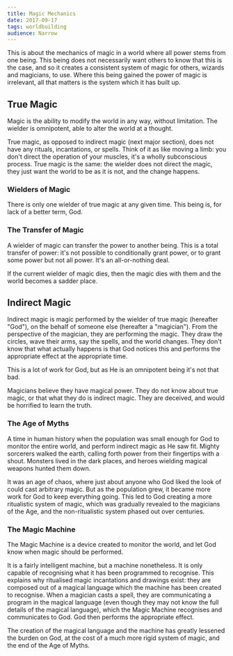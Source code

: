 ```yaml
---
title: Magic Mechanics
date: 2017-09-17
tags: worldbuilding
audience: Narrow
---
```


This is about the mechanics of magic in a world where all power stems
from one being.  This being does not necessarily want others to know
that this is the case, and so it creates a consistent system of magic
for others, wizards and magicians, to use.  Where this being gained
the power of magic is irrelevant, all that matters is the system which
it has built up.


True Magic
----------

Magic is the ability to modify the world in any way, without
limitation.  The wielder is omnipotent, able to alter the world at a
thought.

True magic, as opposed to indirect magic (next major section), does
not have any rituals, incantations, or spells.  Think of it as like
moving a limb: you don't direct the operation of your muscles, it's a
wholly subconscious process.  True magic is the same: the wielder does
not direct the magic, they just want the world to be as it is not, and
the change happens.

### Wielders of Magic ###

There is only one wielder of true magic at any given time.  This being
is, for lack of a better term, God.

### The Transfer of Magic ###

A wielder of magic can transfer the power to another being.  This is a
total transfer of power: it's not possible to conditionally grant
power, or to grant some power but not all power.  It's an
all-or-nothing deal.

If the current wielder of magic dies, then the magic dies with them
and the world becomes a sadder place.


Indirect Magic
-------------

Indirect magic is magic performed by the wielder of true magic
(hereafter "God"), on the behalf of someone else (hereafter a
"magician").  From the perspective of the magician, they are
performing the magic.  They draw the circles, wave their arms, say the
spells, and the world changes.  They don't know that what actually
happens is that God notices this and performs the appropriate effect
at the appropriate time.

This is a lot of work for God, but as He is an omnipotent being it's
not that bad.

Magicians believe they have magical power.  They do not know about
true magic, or that what they do is indirect magic.  They are
deceived, and would be horrified to learn the truth.

### The Age of Myths ###

A time in human history when the population was small enough for God
to monitor the entire world, and perform indirect magic as He saw fit.
Mighty sorcerers walked the earth, calling forth power from their
fingertips with a shout.  Monsters lived in the dark places, and
heroes wielding magical weapons hunted them down.

It was an age of chaos, where just about anyone who God liked the look
of could cast arbitrary magic.  But as the population grew, it became
more work for God to keep everything going.  This led to God creating
a more ritualistic system of magic, which was gradually revealed to
the magicians of the Age, and the non-ritualistic system phased out
over centuries.

### The Magic Machine ###

The Magic Machine is a device created to monitor the world, and let
God know when magic should be performed.

It is a fairly intelligent machine, but a machine nonetheless.  It is
only capable of recognising what it has been programmed to recognise.
This explains why ritualised magic incantations and drawings exist:
they are composed out of a magical language which the machine has been
created to recognise. When a magician casts a spell, they are
communicating a program in the magical language (even though they may
not know the full details of the magical language), which the Magic
Machine recognises and communicates to God.  God then performs the
appropriate effect.

The creation of the magical language and the machine has greatly
lessened the burden on God, at the cost of a much more rigid system of
magic, and the end of the Age of Myths.
